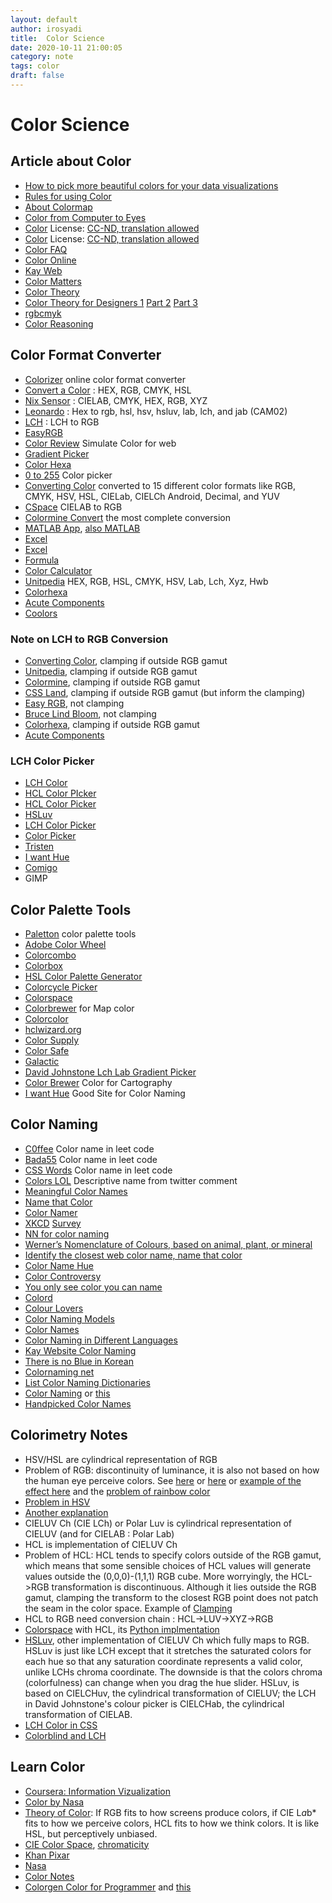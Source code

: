 ```yaml
---
layout: default
author: irosyadi
title:  Color Science
date: 2020-10-11 21:00:05
category: note
tags: color
draft: false
---
```


# Color Science

## Article about Color
- [How to pick more beautiful colors for your data visualizations](https://blog.datawrapper.de/beautifulcolors/)
- [Rules for using Color](https://www.perceptualedge.com/articles/visual_business_intelligence/rules_for_using_color.pdf)
- [About Colormap](https://jakevdp.github.io/blog/2014/10/16/how-bad-is-your-colormap/)
- [Color from Computer to Eyes](https://jamie-wong.com/post/color/)
- [Color](https://www.handprint.com/LS/CVS/color.html) License: [CC-ND, translation allowed](https://www.handprint.com/HP/WCL/faq.html)
- [Color](https://www.handprint.com/HP/WCL/color18a.html) License: [CC-ND, translation allowed](https://www.handprint.com/HP/WCL/faq.html)
- [Color FAQ](https://poynton.ca/ColorFAQ.html)
- [Color Online](https://sites.google.com/site/djcbriggs/colour-online)
- [Kay Web ](https://www1.icsi.berkeley.edu/~kay/)
- [Color Matters](https://www.colormatters.com/)
- [Color Theory](https://www.interaction-design.org/literature/topics/color-theory)
- [Color Theory for Designers 1](https://www.smashingmagazine.com/2010/01/color-theory-for-designers-part-1-the-meaning-of-color/) [Part 2](https://www.smashingmagazine.com/2010/02/color-theory-for-designers-part-2-understanding-concepts-and-terminology/) [Part 3](https://www.smashingmagazine.com/2010/02/color-theory-for-designer-part-3-creating-your-own-color-palettes/)
- [rgbcmyk](https://rgbcmyk.com.ar)
- [Color Reasoning](http://notes.neeasade.net/color-spaces.html)

## Color Format Converter
- [Colorizer](https://colorizer.org/) online color format converter
- [Convert a Color](https://convertacolor.com) : HEX, RGB, CMYK, HSL
- [Nix Sensor](https://www.nixsensor.com/free-color-converter/) : CIELAB, CMYK, HEX, RGB, XYZ
- [Leonardo](https://leonardocolor.io/converter.html) : Hex to rgb, hsl, hsv, hsluv, lab, lch, and jab (CAM02)
- [LCH](https://css.land/lch/) : LCH to RGB
- [EasyRGB](https://www.easyrgb.com/en/convert.php)
- [Color Review](https://color.review/) Simulate Color for web
- [Gradient Picker](https://davidjohnstone.net/pages/lch-lab-colour-gradient-picker)
- [Color Hexa](https://www.colorhexa.com)
- [0 to 255](https://www.0to255.com/) Color picker
- [Converting Color](https://convertingcolors.com/) converted to 15 different color formats like RGB, CMYK, HSV, HSL, CIELab, CIELCh Android, Decimal, and YUV
- [CSpace](https://davengrace.com/dave/cspace/) CIELAB to RGB
- [Colormine Convert](https://colormine.org/convert/) the most complete conversion
- [MATLAB App](https://www.mathworks.com/matlabcentral/fileexchange/28790-colorspace-transformations), [also MATLAB](https://www.mathworks.com/matlabcentral/fileexchange/57138-lch-rgb-conversion-tools)
- [Excel](https://ccc.orgfree.com/)
- [Excel ](https://rgbcmyk.com.ar/en/xla-2/)
- [Formula](https://www.brucelindbloom.com/index.html?Math.html)
- [Color Calculator](https://www.brucelindbloom.com/index.html?ColorCalculator.html)
- [Unitpedia](https://www.unitpedia.com/color-converter/) HEX, RGB, HSL, CMYK, HSV, Lab, Lch, Xyz, Hwb
- [Colorhexa](https://www.colorhexa.com/)
- [Acute Components](https://colors.acutecomponents.com/)
- [Coolors](https://coolors.co/bd3848)

### Note on LCH to RGB Conversion
- [Converting Color](https://convertingcolors.com/), clamping if outside RGB gamut
- [Unitpedia](https://www.unitpedia.com/color-converter/), clamping if outside RGB gamut
- [Colormine](https://colormine.org/color-converter), clamping if outside RGB gamut
- [CSS Land](https://css.land/lch/), clamping if outside RGB gamut (but inform the clamping)
- [Easy RGB](https://www.easyrgb.com/en/convert.php), not clamping
- [Bruce Lind Bloom](https://www.brucelindbloom.com/index.html?ColorCalculator.html), not clamping
- [Colorhexa](https://www.colorhexa.com/), clamping if outside RGB gamut
- [Acute Components](https://colors.acutecomponents.com/)

### LCH Color Picker
- [LCH Color](https://codepen.io/leaverou/pen/YzPGwZp)
- [HCL Color PIcker](https://hclwizard.org/hclcolorpicker/)
- [HCL Color Picker](https://bl.ocks.org/mbostock/3e115519a1b495e0bd95)
- [HSLuv](https://www.hsluv.org/)
- [LCH Color Picker](https://senritsuki.com/app/lch_color_picker/)
- [Color Picker](https://vizhub.com/curran/7ff25d963fbe460387ba07ac4c6494c6)
- [Tristen](https://tristen.ca/hcl-picker/)
- [I want Hue](https://medialab.github.io/iwanthue/)
- [Comigo](https://comigo.itch.io/palettes)
- GIMP

## Color Palette Tools
- [Paletton](https://paletton.com/) color palette tools
- [Adobe Color Wheel](https://color.adobe.com/create/color-wheel)
- [Colorcombo](https://www.colorcombos.com/)
- [Colorbox](https://www.colorbox.io/)
- [HSL Color Palette Generator](https://kodolinija.com/tools/hsl-color-palette-generator/)
- [Colorcycle Picker](https://colorcyclepicker.mpetroff.net/)
- [Colorspace](https://colorspace.r-forge.r-project.org/index.html)
- [Colorbrewer](https://colorbrewer2.org/) for Map color
- [Colorcolor](https://colorcolor.in/)
- [hclwizard.org](hclwizard.org)
- [Color Supply](https://colorsupplyyy.com/app)
- [Color Safe](https://colorsafe.co/)
- [Galactic](https://galactic.ink/sphere/)
- [David Johnstone Lch Lab Gradient Picker](https://davidjohnstone.net/pages/lch-lab-colour-gradient-picker)
- [Color Brewer](https://colorbrewer2.org) Color for Cartography
- [I want Hue](https://medialab.github.io/iwanthue/) Good Site for Color Naming

## Color Naming
- [C0ffee](https://c0ffee.surge.sh/) Color name in leet code
- [Bada55](https://bada55.io/) Color name in leet code
- [CSS Words](https://thejacklawson.com/csswords/) Color name in leet code
- [Colors LOL](https://colors.lol/) Descriptive name from twitter comment
- [Meaningful Color Names](https://observablehq.com/@shaunlebron/meaningful-color-names)
- [Name that Color](https://chir.ag/projects/name-that-color/#6195ED)
- [Color Namer](https://github.com/colorjs/color-namer)
- [XKCD](https://xkcd.com/color/rgb/) [Survey](https://blog.xkcd.com/2010/05/03/color-survey-results/)
- [NN for color naming](https://aiweirdness.com/post/160985569682/paint-colors-designed-by-neural-network-part-2)
- [Werner’s Nomenclature of Colours, based on animal, plant, or mineral](https://www.thisiscolossal.com/2018/01/werners-nomenclature-of-colours/)
- [Identify the closest web color name, name that color](https://chir.ag/projects/name-that-color)
- [Color Name Hue](https://www.color-blindness.com/color-name-hue/)
- [Color Controversy](https://colorcontroversy.com/what)
- [You only see color you can name](https://eagereyes.org/blog/2011/you-only-see-colors-you-can-name)
- [Colord](https://colrd.com/color/)
- [Colour Lovers](https://www.colourlovers.com/colors)
- [Color Naming Models](https://vis.stanford.edu/papers/color-naming-models)
- [Color Names](https://vis.stanford.edu/color-names/)
- [Color Naming in Different Languages](https://uwdata.github.io/color-naming-in-different-languages/vis/stacked-spectrum.html)
- [Kay Website Color Naming](https://www1.icsi.berkeley.edu/~kay/)
- [There is no Blue in Korean](https://medium.com/hci-design-at-uw/there-is-no-blue-in-korean-ea6ac0d25d34)
- [Colornaming net](https://colornaming.net/#colour-namer)
- [List Color Naming Dictionaries](https://people.csail.mit.edu/jaffer/Color/Dictionaries)
- [Color Naming](https://www.chrisharrison.net/index.php/Fun/ColorPerception) or [this](https://johnthemathguy.blogspot.com/2016/12/unambiguous-regions-in-color-space-for.html)
- [Handpicked Color Names](https://github.com/meodai/color-names)

## Colorimetry Notes
- HSV/HSL are cylindrical representation of RGB
- Problem of RGB: discontinuity of luminance, it is also not based on how the human eye perceive colors. See [here](https://hclwizard.org/why-hcl/) or [here](https://cscheid.github.io/lux/demos/hcl/hcl.html) or [example of the effect here](https://colorspace.r-forge.r-project.org/articles/endrainbow.html) and the [problem of rainbow color](https://eagereyes.org/basics/rainbow-color-map)
- [Problem in HSV](https://www.vis4.net/blog/2011/12/avoid-equidistant-hsv-colors/)
- [Another explanation](https://davidjohnstone.net/pages/lch-lab-colour-gradient-picker)
- CIELUV Ch (CIE LCh) or Polar Luv is cylindrical representation of CIELUV (and for CIELAB : Polar Lab)
- HCL is implementation of CIELUV Ch
- Problem of HCL: HCL tends to specify colors outside of the RGB gamut, which means that some sensible choices of HCL values will generate values outside the (0,0,0)-(1,1,1) RGB cube. More worryingly, the HCL->RGB transformation is discontinuous. Although it lies outside the RGB gamut, clamping the transform to the closest RGB point does not patch the seam in the color space. Example of [Clamping](https://observablehq.com/@danburzo/hcl-chroma-clamping-vs-rgb-clamping)
- HCL to RGB need conversion chain : HCL->LUV->XYZ->RGB
- [Colorspace](https://colorspace.r-forge.r-project.org/) with HCL, its [Python implmentation](https://python-colorspace.readthedocs.io/en/latest/hclcolorspace.html)
- [HSLuv](https://www.hsluv.org/comparison/), other implementation of CIELUV Ch which fully maps to RGB. HSLuv is just like LCH except that it stretches the saturated colors for each hue so that any saturation coordinate represents a valid color, unlike LCHs chroma coordinate. The downside is that the colors chroma (colorfulness) can change when you drag the hue slider. HSLuv, is based on CIELCHuv, the cylindrical transformation of CIELUV; the LCH in David Johnstone's colour picker is CIELCHab, the cylindrical transformation of CIELAB.
- [LCH Color in CSS](https://lea.verou.me/2020/04/lch-colors-in-css-what-why-and-how/)
- [Colorblind and LCH](https://laptrinhx.com/around-the-world-in-80-shades-building-color-blind-accessible-dataviz-3818144432/)

## Learn Color
- [Coursera: Information Vizualization](https://www.coursera.org/lecture/information-visualization-applied-perception/)
- [Color by Nasa](https://earthobservatory.nasa.gov/blogs/elegantfigures/2013/08/05/subtleties-of-color-part-1-of-6/)
- [Theory of Color](https://medialab.github.io/iwanthue/theory/): If RGB fits to how screens produce colors, if CIE L*a*b* fits to how we perceive colors, HCL fits to how we think colors. It is like HSL, but perceptively unbiased. 
- [CIE Color Space](https://hyperphysics.phy-astr.gsu.edu/hbase/vision/cie.html), [chromaticity](https://hyperphysics.phy-astr.gsu.edu/hbase/vision/colper.html#c2)
- [Khan Pixar](https://www.khanacademy.org/computing/pixar/color)
- [Nasa](https://colorusage.arc.nasa.gov/color_science.php)
- [Color Notes](https://helpful.knobs-dials.com/index.php/Color_notes_-_color_spaces)
- [Colorgen Color for Programmer](https://peteroupc.github.io/colorgen.html) and [this](https://peteroupc.github.io/suppcolor.html)
